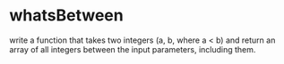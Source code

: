 # whatsBetween
write a  function that takes two integers (a, b, where a &lt; b) and return an array of all integers between the input parameters, including them.
